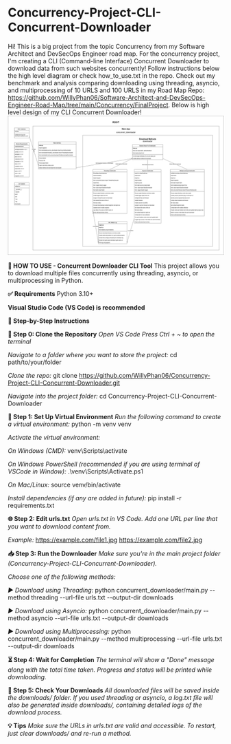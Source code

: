 # Concurrency-Project-CLI-Concurrent-Downloader
Hi! This is a big project from the topic Concurrency from my Software Architect and DevSecOps Engineer road map. 
For the concurrency project, I'm creating a CLI (Command-line Interface) Concurrent Downloader to download data from such websites concurrently! 
Follow instructions below the high level diagram or check how_to_use.txt in the repo. 
Check out my benchmark and analysis comparing downloading using threading, asyncio, and multiprocessing of 10 URLS and 100 URLS in my Road Map Repo: 
https://github.com/WillyPhan06/Software-Architect-and-DevSecOps-Engineer-Road-Map/tree/main/Concurrency/FinalProject.
Below is high level design of my CLI Concurrent Downloader!
![High Level Design of CLI Concurrent Downloader](high_level_CLI_concurrent_downloader_diagram.png)

**📘 HOW TO USE - Concurrent Downloader CLI Tool**
This project allows you to download multiple files concurrently using threading, asyncio, or multiprocessing in Python.

**✅ Requirements**
Python 3.10+

**Visual Studio Code (VS Code) is recommended**

**🧠 Step-by-Step Instructions**

**🔧 Step 0: Clone the Repository**
_Open VS Code_
_Press Ctrl + ~ to open the terminal_

_Navigate to a folder where you want to store the project:_
cd path/to/your/folder

_Clone the repo:_
git clone https://github.com/WillyPhan06/Concurrency-Project-CLI-Concurrent-Downloader.git

_Navigate into the project folder:_
cd Concurrency-Project-CLI-Concurrent-Downloader

**🐍 Step 1: Set Up Virtual Environment**
_Run the following command to create a virtual environment:_
python -m venv venv

_Activate the virtual environment:_

_On Windows (CMD):_
venv\Scripts\activate

_On Windows PowerShell (recommended if you are using terminal of VSCode in Window):_
.\venv\Scripts\Activate.ps1

_On Mac/Linux:_
source venv/bin/activate

_Install dependencies (if any are added in future):_
pip install -r requirements.txt

**🌐 Step 2: Edit urls.txt**
_Open urls.txt in VS Code._
_Add one URL per line that you want to download content from._

_Example:_
https://example.com/file1.jpg
https://example.com/file2.jpg

**📥 Step 3: Run the Downloader**
_Make sure you're in the main project folder (Concurrency-Project-CLI-Concurrent-Downloader)._

_Choose one of the following methods:_

_▶️ Download using Threading:_
python concurrent_downloader/main.py --method threading --url-file urls.txt --output-dir downloads

_▶️ Download using Asyncio:_
python concurrent_downloader/main.py --method asyncio --url-file urls.txt --output-dir downloads

_▶️ Download using Multiprocessing:_
python concurrent_downloader/main.py --method multiprocessing --url-file urls.txt --output-dir downloads

**⏳ Step 4: Wait for Completion**
_The terminal will show a "Done" message along with the total time taken._
_Progress and status will be printed while downloading._

**📁 Step 5: Check Your Downloads**
_All downloaded files will be saved inside the downloads/ folder._
_If you used threading or asyncio, a log.txt file will also be generated inside downloads/, containing detailed logs of the download process._

**💡 Tips**
_Make sure the URLs in urls.txt are valid and accessible._
_To restart, just clear downloads/ and re-run a method._




